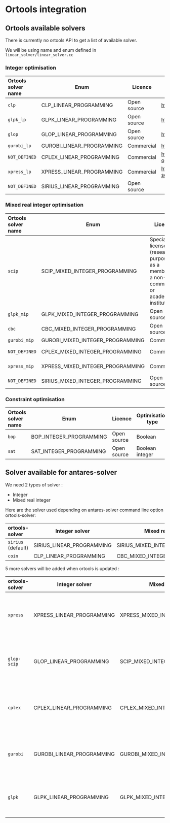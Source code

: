 # Ortools integration

## Ortools available solvers
There is currently no ortools API to get a list of available solver.

We will be using name and enum defined in `linear_solver/linear_solver.cc`

### Integer optimisation
| Ortools solver name| Enum| Licence |Website|
|:-------|-------|-----|------|
| `clp`| CLP_LINEAR_PROGRAMMING|Open source|https://github.com/coin-or/Clp|
| `glpk_lp`| GLPK_LINEAR_PROGRAMMING|Open source|https://www.gnu.org/software/glpk/|
| `glop`| GLOP_LINEAR_PROGRAMMING|Open source|https://developers.google.com/optimization/lp/glop|
| `gurobi_lp`| GUROBI_LINEAR_PROGRAMMING|Commercial|https://www.gurobi.com/|
| `NOT_DEFINED`| CPLEX_LINEAR_PROGRAMMING|Commercial|https://www.ibm.com/fr-fr/analytics/cplex-optimizer|
| `xpress_lp`| XPRESS_LINEAR_PROGRAMMING|Commercial|https://www.fico.com/en/products/fico-xpress-solver|
| `NOT_DEFINED`| SIRIUS_LINEAR_PROGRAMMING|Open source|

### Mixed real integer optimisation
| Ortools solver name| Enum     | Licence |Website|
|:-------|-------|-----|------|
| `scip`| SCIP_MIXED_INTEGER_PROGRAMMING|Special license ZIB (research purposes as a member of a non-commercial or academic institution)|https://www.scipopt.org/|
| `glpk_mip`| GLPK_MIXED_INTEGER_PROGRAMMING|Open sourcer|https://www.gnu.org/software/glpk/|
| `cbc`| CBC_MIXED_INTEGER_PROGRAMMING|Open source|https://github.com/coin-or/Cbc|
| `gurobi_mip`| GUROBI_MIXED_INTEGER_PROGRAMMING|Commercial|https://www.gurobi.com/|
| `NOT_DEFINED`| CPLEX_MIXED_INTEGER_PROGRAMMING|Commercial|https://www.ibm.com/fr-fr/analytics/cplex-optimizer|
| `xpress_mip`| XPRESS_MIXED_INTEGER_PROGRAMMING|Commercial|https://www.fico.com/en/products/fico-xpress-solver|
| `NOT_DEFINED`| SIRIUS_MIXED_INTEGER_PROGRAMMING|Open source||

### Constraint optimisation
| Ortools solver name| Enum     | Licence | Optimisation type |Website|
|:-------|-------|-----|------|------|
| `bop`| BOP_INTEGER_PROGRAMMING|Open source|Boolean||
| `sat`| SAT_INTEGER_PROGRAMMING|Open source|Boolean integer||

## Solver available for antares-solver
We need 2 types of solver :
* Integer
* Mixed real integer

Here are the solver used depending on antares-solver command line option ortools-solver:

|ortools-solver|Integer solver|Mixed real integer|
|:-------|-----|--------|
|`sirius` (default)|SIRIUS_LINEAR_PROGRAMMING|SIRIUS_MIXED_INTEGER_PROGRAMMING|
|`coin`|CLP_LINEAR_PROGRAMMING|CBC_MIXED_INTEGER_PROGRAMMING|

5 more solvers will be added when ortools is updated :

|ortools-solver|Integer solver|Mixed real integer|Waiting for|
|:-------|-----|--------|--------|
|`xpress`|XPRESS_LINEAR_PROGRAMMING|XPRESS_MIXED_INTEGER_PROGRAMMING| Update ortools building process for XPRESS support|
|`glop-scip`|GLOP_LINEAR_PROGRAMMING|SCIP_MIXED_INTEGER_PROGRAMMING|Merging of 7.8 ortools version in rte ortools fork|
|`cplex`|CPLEX_LINEAR_PROGRAMMING|CPLEX_MIXED_INTEGER_PROGRAMMING| Update ortools building process for CPLEX support|
|`gurobi`|GUROBI_LINEAR_PROGRAMMING|GUROBI_MIXED_INTEGER_PROGRAMMING| Update ortools building process for gurobi support|
|`glpk`|GLPK_LINEAR_PROGRAMMING|GLPK_MIXED_INTEGER_PROGRAMMING| Update ortools building process for glpk support|